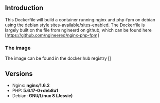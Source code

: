## Introduction
This Dockerfile will build a container running nginx and php-fpm on debian using the debian style sites-available/sites-enabled. The Dockerfile is largely built on the file from ngineerd on github, which can be found here [https://github.com/ngineered/nginx-php-fpm]

### The image
The image can be found in the docker hub registry []

## Versions
- Nginx: **nginx/1.6.2**
- PHP: **5.6.17-0+deb8u1**
- Debian: **GNU/Linux 8 (Jessie)**
